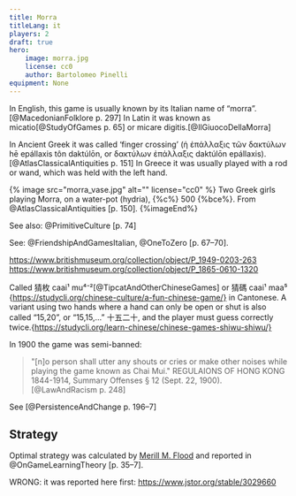 ```yaml
---
title: Morra
titleLang: it
players: 2
draft: true
hero:
    image: morra.jpg
    license: cc0
    author: Bartolomeo Pinelli
equipment: None
---
```


In English, this game is usually known by its Italian name of “<span class="aka" lang="it">morra</span>”.[@MacedonianFolklore p. 297] In Latin it was known as <span lang="la" class="aka">micatio</span>[@StudyOfGames p.  65] or <span lang="la" class="aka">micare digitis</span>.[@IlGiuocoDellaMorra]

In Ancient Greek it was called ‘finger crossing’ (<span lang="el-polyton">ἡ ἐπάλλαξις
τῶν δακτύλων</span> <span lang="el-polyton-Latn">hē epállaxis tôn daktúlōn</span>, or
<span lang="el-polyton">δακτύλων ἐπάλλαξις</span> <span lang="el-polyton-Latn">daktúlōn
epállaxis</span>).[@AtlasClassicalAntiquities p. 151] In Greece it was usually
played with a rod or wand, which was held with the left hand.

{% image src="morra_vase.jpg" alt="" license="cc0" %}
Two Greek girls playing Morra, on a water-pot (<span lang="grc-Latn">hydria</span>), {%c%} 500 {%bce%}. From @AtlasClassicalAntiquities [p. 150].
{%imageEnd%}

See also: @PrimitiveCulture [p. 74]

See: @FriendshipAndGamesItalian, @OneToZero [p. 67–70].

https://www.britishmuseum.org/collection/object/P_1949-0203-263
https://www.britishmuseum.org/collection/object/P_1865-0610-1320

Called <span lang="yue" class="aka">猜枚</span> <span lang="yue-Latn-jyutping" class="aka">caai¹ mu⁴⁻²</span>[@TipcatAndOtherChineseGames] or <span lang="yue" class="aka">猜碼</span> <span class="aka" lang="yue-Latn-jyutping">caai¹ maa⁵</span> {https://studycli.org/chinese-culture/a-fun-chinese-game/} in Cantonese. A variant using two hands where a hand can only be open or shut is also called “15,20”, or “15,15,…” <span lang="zh" class="aka">十五二十</span>, and the player must guess correctly twice.{https://studycli.org/learn-chinese/chinese-games-shiwu-shiwu/}

In 1900 the game was semi-banned:

> "[n]o person shall utter any shouts or cries or make other noises while playing the game known as <span class="aka">Chai Mui</span>." REGULAIONS OF HONG KONG 1844-1914, Summary Offenses § 12 (Sept. 22, 1900).[@LawAndRacism p. 248]

See [@PersistenceAndChange p. 196–7]



## Strategy

Optimal strategy was calculated by [Merill M.
Flood](https://en.wikipedia.org/wiki/Merrill_M._Flood) and reported in
@OnGameLearningTheory [p. 35–7].

WRONG: it was reported here first: https://www.jstor.org/stable/3029660
